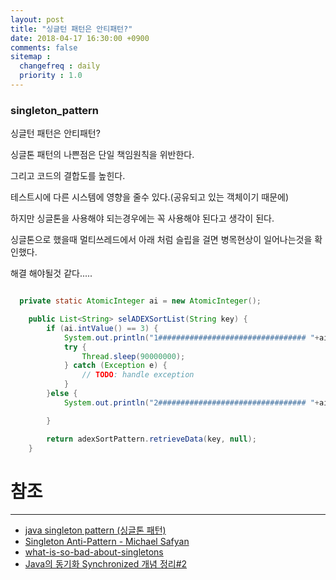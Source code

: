 ```yaml
---
layout: post
title: "싱글턴 패턴은 안티패턴?"
date: 2018-04-17 16:30:00 +0900
comments: false
sitemap :
  changefreq : daily
  priority : 1.0
---
```


### singleton_pattern

싱글턴 패턴은 안티패턴?

싱글톤 패턴의 나쁜점은 단일 책임원칙을 위반한다.

그리고 코드의 결합도를 높힌다.

테스트시에 다른 시스템에 영향을 줄수 있다.(공유되고 있는 객체이기 때문에)

하지만 싱글톤을 사용해야 되는경우에는 꼭 사용해야 된다고 생각이 된다.

싱글톤으로 했을때 멀티쓰레드에서 아래 처럼 슬립을 걸면 병목현상이 일어나는것을 확인했다.

해결 해야될것 같다.....

```java

  private static AtomicInteger ai = new AtomicInteger();

    public List<String> selADEXSortList(String key) {
        if (ai.intValue() == 3) {
            System.out.println("1################################# "+ai.getAndIncrement());
            try {
                Thread.sleep(90000000);
            } catch (Exception e) {
                // TODO: handle exception
            }
        }else {
            System.out.println("2################################# "+ai.getAndIncrement());

        }

        return adexSortPattern.retrieveData(key, null);
    }

```


# 참조 
-----
* [java singleton pattern (싱글톤 패턴)](https://blog.seotory.com/post/2016/03/java-singleton-pattern)
* [Singleton Anti-Pattern - Michael Safyan](https://www.michaelsafyan.com/tech/design/patterns/singleton)
* [what-is-so-bad-about-singletons](https://stackoverflow.com/questions/137975/what-is-so-bad-about-singletons)
* [Java의 동기화 Synchronized 개념 정리#2](http://tourspace.tistory.com/55)
